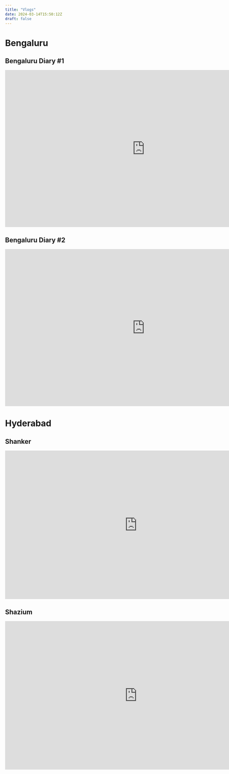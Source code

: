 ```yaml
---
title: "Vlogs"
date: 2024-03-14T15:50:12Z
draft: false
---
```


# Bengaluru

## Bengaluru Diary #1

<iframe width="912" height="513" src="https://www.youtube.com/embed/NITQj8qLEAI" title="Bengaluru diary | Oct 2023 ft @calespen" frameborder="0" allow="accelerometer; autoplay; clipboard-write; encrypted-media; gyroscope; picture-in-picture; web-share" allowfullscreen></iframe>

## Bengaluru Diary #2

<iframe width="912" height="513" src="https://www.youtube.com/embed/S3CV-DvKCPg" title="Bengaluru Diaries 2 |  Illenium sunburn concert , Indian Music Experience Museum ft @calespen" frameborder="0" allow="accelerometer; autoplay; clipboard-write; encrypted-media; gyroscope; picture-in-picture; web-share" allowfullscreen></iframe>


# Hyderabad


## Shanker

<iframe width="862" height="485" src="https://www.youtube.com/embed/gawOOL8tXJI" title="UnderTheMoonMini (rip recordings)" frameborder="0" allow="accelerometer; autoplay; clipboard-write; encrypted-media; gyroscope; picture-in-picture; web-share" allowfullscreen></iframe>

## Shazium 

<iframe width="862" height="485" src="https://www.youtube.com/embed/WiJcDfoN3Ws" title="Raidurgam Skyview Random drive" frameborder="0" allow="accelerometer; autoplay; clipboard-write; encrypted-media; gyroscope; picture-in-picture; web-share" allowfullscreen></iframe>